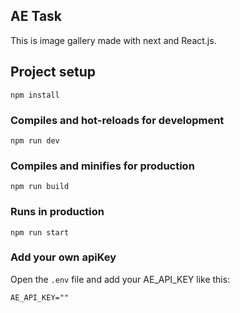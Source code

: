 ## AE Task
This is image gallery made with next and React.js.

## Project setup
```
npm install
```

### Compiles and hot-reloads for development
```
npm run dev
```

### Compiles and minifies for production
```
npm run build
```

### Runs in production
```
npm run start
```

### Add your own apiKey
Open the `.env` file and add your AE_API_KEY like this:

```
AE_API_KEY=""
```

